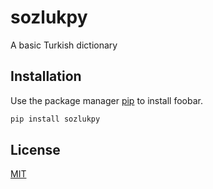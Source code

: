 # sozlukpy

A basic Turkish dictionary
## Installation

Use the package manager [pip](https://pip.pypa.io/en/stable/) to install foobar.

```bash
pip install sozlukpy
```

## License

[MIT](https://choosealicense.com/licenses/mit/)